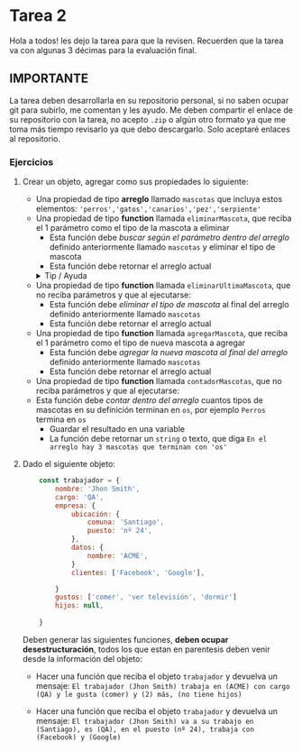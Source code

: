 # Tarea 2

Hola a todos! les dejo la tarea para que la revisen. Recuerden que la tarea va con algunas 3 décimas para la evaluación final.
 
## IMPORTANTE

La tarea deben desarrollarla en su repositorio personal, si no saben ocupar git para subirlo, me comentan y les ayudo. Me deben compartir el enlace de su repositorio con la tarea, no acepto `.zip` o algún otro formato ya que me toma más tiempo revisarlo ya que debo descargarlo. Solo aceptaré enlaces al repositorio.

### Ejercicios

1. Crear un objeto, agregar como sus propiedades lo siguiente:

    - Una propiedad de tipo **arreglo** llamado `mascotas` que incluya estos elementos: `'perros','gatos','canarios','pez','serpiente'`
    - Una propiedad de tipo **function** llamada `eliminarMascota`, que reciba el 1 parámetro como el tipo de la mascota a eliminar
        - Esta función debe *buscar según el parámetro dentro del arreglo* definido anteriormente llamado `mascotas` y eliminar el tipo de mascota
        - Esta función debe retornar el arreglo actual
        <details>
        <summary>Tip / Ayuda</summary>
        <p>
        Pueden usar indexOf en el arreglo
        </p>
        </details>
    - Una propiedad de tipo **function** llamada `eliminarUltimaMascota`, que no reciba parámetros y que al ejecutarse:
        - Esta función debe *eliminar el tipo de mascota* al final del arreglo definido anteriormente llamado `mascotas`
        - Esta función debe retornar el arreglo actual
    - Una propiedad de tipo **function** llamada `agregarMascota`, que reciba el 1 parámetro como el tipo de nueva mascota a agregar
        - Esta función debe *agregar la nueva mascota al final del arreglo* definido anteriormente llamado `mascotas`
        - Esta función debe retornar el arreglo actual
    - Una propiedad de tipo **function** llamada `contadorMascotas`, que no reciba parámetros y que al ejecutarse:
    - Esta función debe *contar dentro del arreglo* cuantos tipos de mascotas en su definición terminan en `os`, por ejemplo `Perros` termina en `os`
        - Guardar el resultado en una variable
        - La función debe retornar un `string` o texto, que diga `En el arreglo hay 3 mascotas que terminan con 'os'`

2. Dado el siguiente objeto:

    ```js
        const trabajador = {
            nombre: 'Jhon Smith',
            cargo: 'QA',
            empresa: {
                ubicación: {
                    comuna: 'Santiago',
                    puesto: 'nº 24',
                },
                datos: {
                    nombre: 'ACME',
                }
                clientes: ['Facebook', 'Google'],

            }
            gustos: ['comer', 'ver televisión', 'dormir']
            hijos: null,
            
        }
    ```

    Deben generar las siguientes funciones, **deben ocupar desestructuración**, todos los que estan en parentesis deben venir desde la información del objeto:

    - Hacer una función que reciba el objeto `trabajador` y devuelva un mensaje: `El trabajador (Jhon Smith) trabaja en (ACME) con cargo (QA) y le gusta (comer) y (2) más, (no tiene hijos)`

    - Hacer una función que reciba el objeto `trabajador` y devuelva un mensaje: `El trabajador (Jhon Smith) va a su trabajo en (Santiago), es (QA), en el puesto (nº 24), trabaja con (Facebook) y (Google)`
